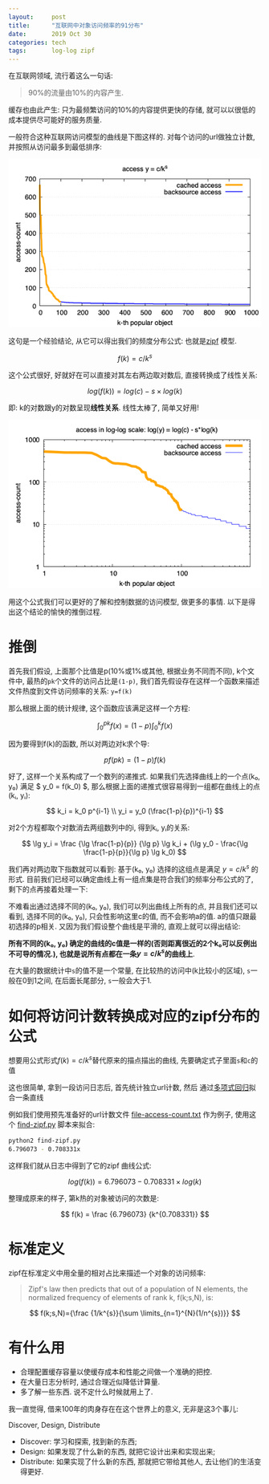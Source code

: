 ```yaml
---
layout:     post
title:      "互联网中对象访问频率的91分布"
date:       2019 Oct 30
categories: tech
tags:       log-log zipf
---
```



在互联网领域, 流行着这么一句话:

> 90%的流量由10%的内容产生.

缓存也由此产生: 只为最频繁访问的10%的内容提供更快的存储,
就可以以很低的成本提供尽可能好的服务质量.

一般符合这种互联网访问模型的曲线是下图这样的.
对每个访问的url做独立计数, 并按照从访问最多到最低排序:

![xxx](/post-res/cache-hit/1kfile.png)

这句是一个经验结论, 从它可以得出我们的频度分布公式:
也就是[zipf][] 模型.

$$
f(k) = c/k^s
$$

这个公式很好, 好就好在可以直接对其左右两边取对数后, 直接转换成了线性关系:

$$
log(f(k)) = log(c) - s \times log(k)
$$

即: k的对数跟y的对数呈现**线性关系**.
线性太棒了, 简单又好用!

![xxx](/post-res/cache-hit/1kloglog.png)

用这个公式我们可以更好的了解和控制数据的访问模型, 做更多的事情.
以下是得出这个结论的愉快的推倒过程.

<!--more-->


# 推倒

首先我们假设, 上面那个比值是p(10%或1%或其他, 根据业务不同而不同),
k个文件中, 最热的`pk`个文件的访问占比是`(1-p)`,
我们首先假设存在这样一个函数来描述文件热度到文件访问频率的关系:
`y=f(k)`

那么根据上面的统计规律, 这个函数应该满足这样一个方程:

$$
\int_{0}^{pk}f(x) = (1-p)\int_{0}^{k}f(x)
$$

因为要得到f(k)的函数, 所以对两边对k求个导:

$$
p f(pk) = (1-p)f(k)
$$

好了, 这样一个关系构成了一个数列的递推式.
如果我们先选择曲线上的一个点(k₀, y₀) 满足 $ y_0 = f(k_0) $, 
那么根据上面的递推式很容易得到一组都在曲线上的点(kᵢ, yᵢ):

$$
k_i = k_0 p^{i-1}
\\
y_i = y_0 (\frac{1-p}{p})^{i-1}
$$

对2个方程都取个对数消去两组数列中的i, 
得到kᵢ, yᵢ的关系:

$$
\lg y_i =
\frac
{\lg \frac{1-p}{p}}
{\lg p} \lg k_i + (\lg y_0 - \frac{\lg \frac{1-p}{p}}{\lg p} \lg k_0)
$$

我们再对两边取下指数就可以看到: 基于(k₀, y₀) 选择的这组点是满足 $y = c/k^s$ 的形式.
目前我们已经可以确定曲线上有一组点集是符合我们的频率分布公式的了,
剩下的点再接着处理一下:

不难看出通过选择不同的(k₀, y₀),
我们可以列出曲线上所有的点, 
并且我们还可以看到, 选择不同的(k₀, y₀), 只会性影响这里c的值, 而不会影响a的值.
a的值只跟最初选择的p相关.
又因为我们假设整个曲线是平滑的, 直观上就可以得出结论:

**所有不同的(k₀, y₀) 确定的曲线的c值是一样的(否则距离很近的2个k₀可以反例出不可导的情况.),
也就是说所有点都在一条$y = c/k^s$的曲线上**.


在大量的数据统计中`s`的值不是一个常量, 在比较热的访问中(k比较小的区域),
`s`一般在0到1之间,
在后面长尾部分, `s`一般会大于1.



# 如何将访问计数转换成对应的zipf分布的公式

想要用公式形式$f(k) = c/k^s$替代原来的描点描出的曲线, 先要确定式子里面`s`和`c`的值

这也很简单, 拿到一段访问日志后,
首先统计独立url计数,
然后 通过[多项式回归][]拟合一条直线

例如我们使用预先准备好的url计数文件
[file-access-count.txt][]
作为例子,
使用这个
[find-zipf.py][]
脚本来拟合:

```sh
python2 find-zipf.py
6.796073 - 0.708331x
```

这样我们就从日志中得到了它的zipf 曲线公式:

$$
log(f(k)) = 6.796073 - 0.708331 \times log(k)
$$


整理成原来的样子, 第k热的对象被访问的次数是:

$$
f(k) = 
\frac
{6.796073}
{k^{0.708331}}
$$

# 标准定义

zipf在标准定义中用全量的相对占比来描述一个对象的访问频率:

> Zipf's law then predicts that out of a population of N elements, the normalized
> frequency of elements of rank k, f(k;s,N), is:

$$
f(k;s,N)={\frac {1/k^{s}}{\sum \limits_{n=1}^{N}(1/n^{s})}}
$$


# 有什么用

- 合理配置缓存容量以使缓存成本和性能之间做一个准确的把控.
- 在大量日志分析时, 通过合理近似降低计算量.
- 多了解一些东西. 说不定什么时候就用上了.

我一直觉得, 借来100年的肉身存在在这个世界上的意义, 无非是这3个事儿:

Discover, Design, Distribute

- Discover: 学习和探索, 找到新的东西;
- Design: 如果发现了什么新的东西, 就把它设计出来和实现出来;
- Distribute: 如果实现了什么新的东西, 那就把它带给其他人, 去让他们的生活变得更好.


[find-zipf.py]:/post-res/cache-hit/find-zipf.py
[file-access-count.txt]:/post-res/cache-hit/file-access-count.txt
[多项式回归]: https://zh.wikipedia.org/wiki/%E5%A4%9A%E9%A1%B9%E5%BC%8F%E5%9B%9E%E5%BD%92
[zipf]: https://en.wikipedia.org/wiki/Zipf%27s_law

